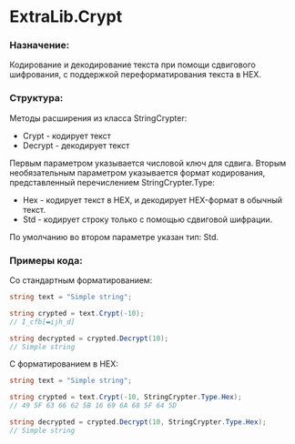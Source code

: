 ﻿# ExtraLib.Crypt
### Назначение:
Кодирование и декодирование текста при помощи сдвигового шифрования, с поддержкой переформатирования текста в HEX.

### Структура:
Методы расширения из класса StringCrypter:
 - Crypt - кодирует текст
 - Decrypt - декодирует текст

Первым параметром указывается числовой ключ для сдвига. Вторым необязательным параметром указывается формат кодирования, представленный перечислением StringCrypter.Type:
 - Hex - кодирует текст в HEX, и декодирует HEX-формат в обычный текст.
 - Std - кодирует строку только с помощью сдвиговой шифрации.

По умолчанию во втором параметре указан тип: Std.

### Примеры кода:
Со стандартным форматированием:
```C#
string text = "Simple string";

string crypted = text.Crypt(-10);
// I_cfb[▬ijh_d]

string decrypted = crypted.Decrypt(10);
// Simple string
```

С форматированием в HEX:
```C#
string text = "Simple string";

string crypted = text.Crypt(-10, StringCrypter.Type.Hex);
// 49 5F 63 66 62 5B 16 69 6A 68 5F 64 5D

string decrypted = crypted.Decrypt(10, StringCrypter.Type.Hex);
// Simple string
```